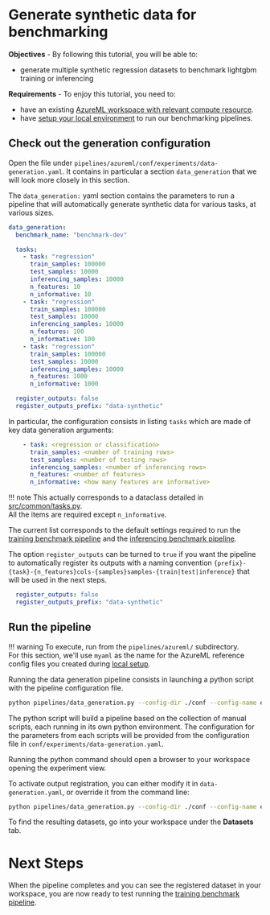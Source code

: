# Generate synthetic data for benchmarking

**Objectives** - By following this tutorial, you will be able to:

- generate multiple synthetic regression datasets to benchmark lightgbm training or inferencing

**Requirements** - To enjoy this tutorial, you need to:
- have an existing [AzureML workspace with relevant compute resource](azure-setup.md).
- have [setup your local environment](local-setup.md) to run our benchmarking pipelines.

## Check out the generation configuration

Open the file under `pipelines/azureml/conf/experiments/data-generation.yaml`. It contains in particular a section `data_generation` that we will look more closely in this section.

The `data_generation:` yaml section contains the parameters to run a pipeline that will automatically generate synthetic data for various tasks, at various sizes.

```yaml
data_generation:
  benchmark_name: "benchmark-dev"

  tasks:
    - task: "regression"
      train_samples: 100000
      test_samples: 10000
      inferencing_samples: 10000
      n_features: 10
      n_informative: 10
    - task: "regression"
      train_samples: 100000
      test_samples: 10000
      inferencing_samples: 10000
      n_features: 100
      n_informative: 100
    - task: "regression"
      train_samples: 100000
      test_samples: 10000
      inferencing_samples: 10000
      n_features: 1000
      n_informative: 1000

  register_outputs: false
  register_outputs_prefix: "data-synthetic"
```

In particular, the configuration consists in listing `tasks` which are made of key data generation arguments:

```yaml
    - task: <regression or classification>
      train_samples: <number of training rows>
      test_samples: <number of testing rows>
      inferencing_samples: <number of inferencing rows>
      n_features: <number of features>
      n_informative: <how many features are informative>
```

!!! note
    This actually corresponds to a dataclass detailed in [src/common/tasks.py](../../references/common/tasks.md).  
    All the items are required except `n_informative`.

The current list corresponds to the default settings required to run the [training benchmark pipeline](benchmark-training.md) and the [inferencing benchmark pipeline](benchmark-inferencing.md).

The option `register_outputs` can be turned to `true` if you want the pipeline to automatically register its outputs with a naming convention `{prefix}-{task}-{n_features}cols-{samples}samples-{train|test|inference}` that will be used in the next steps.

```yaml
  register_outputs: false
  register_outputs_prefix: "data-synthetic"
```

## Run the pipeline

!!! warning
    To execute, run from the `pipelines/azureml/` subdirectory.  
    For this section, we'll use `myaml` as the name for the AzureML reference config files you created during [local setup](local-setup.md).

Running the data generation pipeline consists in launching a python script with the pipeline configuration file.

```bash
python pipelines/data_generation.py --config-dir ./conf --config-name experiments/data-generation run.submit=True aml=myaml compute=myaml
```

The python script will build a pipeline based on the collection of manual scripts, each running in its own python environment. The configuration for the parameters from each scripts will be provided from the configuration file in `conf/experiments/data-generation.yaml`.

Running the python command should open a browser to your workspace opening the experiment view.

To activate output registration, you can either modify it in `data-generation.yaml`, or override it from the command line:

```bash
python pipelines/data_generation.py --config-dir ./conf --config-name experiments/data-generation run.submit=True aml=myaml compute=myaml data_generation.register_outputs=True
```

To find the resulting datasets, go into your workspace under the **Datasets** tab.

# Next Steps

When the pipeline completes and you can see the registered dataset in your workspace, you are now ready to test running the [training benchmark pipeline](benchmark-training.md).
